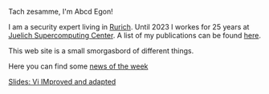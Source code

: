 Tach zesamme, I'm Abcd Egon!

I am a security expert living in [Rurich](https://de.wikipedia.org/wiki/Rurich). Until 2023 I workes for 25 years at [Juelich Supercomputing Center](https://www.fz-juelich.de/ias/jsc). A list
of my publications can be found [here](https://orcid.org/0000-0001-6708-2109).

This web site is a small smorgasbord of different things.

Here you can find some [news of the week](https://abcdegon.github.io/news.html)

[Slides: Vi IMproved and adapted](https://abcdegon.github.io/vim.pdf)

